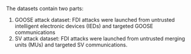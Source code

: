 The datasets contain two parts:
1. GOOSE attack dataset: FDI attacks were launched from untrusted intelligent electronic devices (IEDs) and targeted GOOSE communications
2. SV attack dataset: FDI attacks were launched from untrusted merging units (MUs) and targeted SV communications.